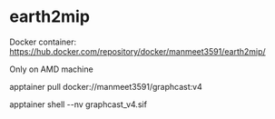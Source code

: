 # earth2mip

Docker container: https://hub.docker.com/repository/docker/manmeet3591/earth2mip/

Only on AMD machine

apptainer pull docker://manmeet3591/graphcast:v4

apptainer shell --nv graphcast_v4.sif
